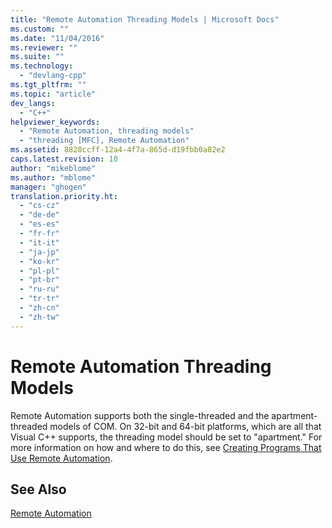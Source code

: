```yaml
---
title: "Remote Automation Threading Models | Microsoft Docs"
ms.custom: ""
ms.date: "11/04/2016"
ms.reviewer: ""
ms.suite: ""
ms.technology: 
  - "devlang-cpp"
ms.tgt_pltfrm: ""
ms.topic: "article"
dev_langs: 
  - "C++"
helpviewer_keywords: 
  - "Remote Automation, threading models"
  - "threading [MFC], Remote Automation"
ms.assetid: 8828ccff-12a4-4f7a-865d-d19fbb0a82e2
caps.latest.revision: 10
author: "mikeblome"
ms.author: "mblome"
manager: "ghogen"
translation.priority.ht: 
  - "cs-cz"
  - "de-de"
  - "es-es"
  - "fr-fr"
  - "it-it"
  - "ja-jp"
  - "ko-kr"
  - "pl-pl"
  - "pt-br"
  - "ru-ru"
  - "tr-tr"
  - "zh-cn"
  - "zh-tw"
---
```

# Remote Automation Threading Models
Remote Automation supports both the single-threaded and the apartment-threaded models of COM. On 32-bit and 64-bit platforms, which are all that Visual C++ supports, the threading model should be set to "apartment." For more information on how and where to do this, see [Creating Programs That Use Remote Automation](../mfc/creating-programs-that-use-remote-automation.md).  
  
## See Also  
 [Remote Automation](../mfc/remote-automation.md)

